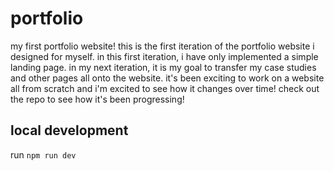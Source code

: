 # portfolio
my first portfolio website! this is the first iteration of the portfolio website i designed for myself. in this first iteration, i have only implemented a simple landing page. in my next iteration, it is my goal to transfer my case studies and other pages all onto the website. it's been exciting to work on a website all from scratch and i'm excited to see how it changes over time! check out the repo to see how it's been progressing! 

## local development 
run `npm run dev`
